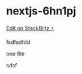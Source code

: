 # nextjs-6hn1pj




[Edit on StackBlitz ⚡️](https://local.stackblitz.com:3000/edit/nextjs-6hn1pj)


fsdfsdfdd

one file



sdsf